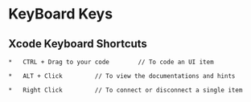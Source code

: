 #  KeyBoard Keys

## Xcode Keyboard Shortcuts
```
*   CTRL + Drag to your code        // To code an UI item

*   ALT + Click         // To view the documentations and hints

*   Right Click         // To connect or disconnect a single item
```
